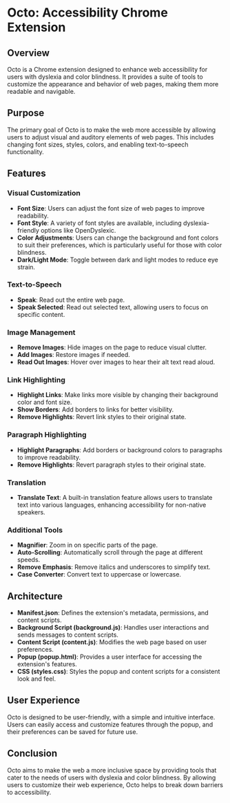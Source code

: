 # Octo: Accessibility Chrome Extension

## Overview
Octo is a Chrome extension designed to enhance web accessibility for users with dyslexia and color blindness. It provides a suite of tools to customize the appearance and behavior of web pages, making them more readable and navigable.

## Purpose
The primary goal of Octo is to make the web more accessible by allowing users to adjust visual and auditory elements of web pages. This includes changing font sizes, styles, colors, and enabling text-to-speech functionality.

## Features

### Visual Customization
- **Font Size**: Users can adjust the font size of web pages to improve readability.
- **Font Style**: A variety of font styles are available, including dyslexia-friendly options like OpenDyslexic.
- **Color Adjustments**: Users can change the background and font colors to suit their preferences, which is particularly useful for those with color blindness.
- **Dark/Light Mode**: Toggle between dark and light modes to reduce eye strain.

### Text-to-Speech
- **Speak**: Read out the entire web page.
- **Speak Selected**: Read out selected text, allowing users to focus on specific content.

### Image Management
- **Remove Images**: Hide images on the page to reduce visual clutter.
- **Add Images**: Restore images if needed.
- **Read Out Images**: Hover over images to hear their alt text read aloud.

### Link Highlighting
- **Highlight Links**: Make links more visible by changing their background color and font size.
- **Show Borders**: Add borders to links for better visibility.
- **Remove Highlights**: Revert link styles to their original state.

### Paragraph Highlighting
- **Highlight Paragraphs**: Add borders or background colors to paragraphs to improve readability.
- **Remove Highlights**: Revert paragraph styles to their original state.

### Translation
- **Translate Text**: A built-in translation feature allows users to translate text into various languages, enhancing accessibility for non-native speakers.

### Additional Tools
- **Magnifier**: Zoom in on specific parts of the page.
- **Auto-Scrolling**: Automatically scroll through the page at different speeds.
- **Remove Emphasis**: Remove italics and underscores to simplify text.
- **Case Converter**: Convert text to uppercase or lowercase.

## Architecture
- **Manifest.json**: Defines the extension's metadata, permissions, and content scripts.
- **Background Script (background.js)**: Handles user interactions and sends messages to content scripts.
- **Content Script (content.js)**: Modifies the web page based on user preferences.
- **Popup (popup.html)**: Provides a user interface for accessing the extension's features.
- **CSS (styles.css)**: Styles the popup and content scripts for a consistent look and feel.

## User Experience
Octo is designed to be user-friendly, with a simple and intuitive interface. Users can easily access and customize features through the popup, and their preferences can be saved for future use.

## Conclusion
Octo aims to make the web a more inclusive space by providing tools that cater to the needs of users with dyslexia and color blindness. By allowing users to customize their web experience, Octo helps to break down barriers to accessibility. 